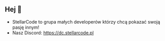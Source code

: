 ## Hej 👋

- StellarCode to grupa małych developerów którzy chcą pokazać swoją pasję innym!
- Nasz Discord: https://dc.stellarcode.pl
